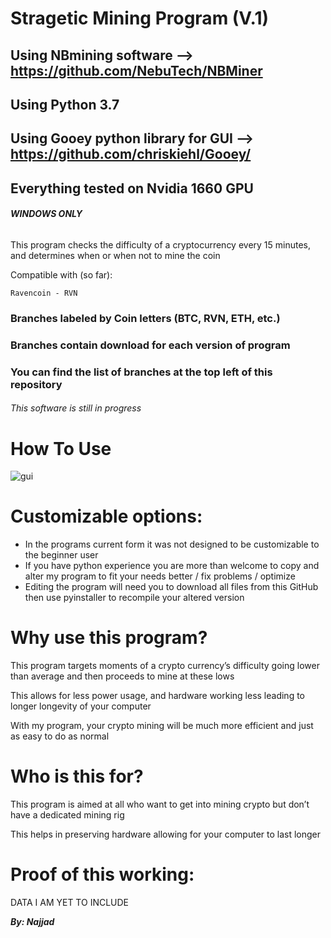 # Stragetic Mining Program (V.1)

## Using NBmining software --> https://github.com/NebuTech/NBMiner
## Using Python 3.7
## Using Gooey python library for GUI --> https://github.com/chriskiehl/Gooey/
## Everything tested on Nvidia 1660 GPU


###### **WINDOWS ONLY**

This program checks the difficulty of a cryptocurrency every 15 minutes, and determines when or when not to mine the coin



Compatible with (so far):

```
Ravencoin - RVN
```

### Branches labeled by Coin letters (BTC, RVN, ETH, etc.)
### Branches contain download for each version of program
### You can find the list of branches at the top left of this repository

###### This software is still in progress


# How To Use

![gui](https://user-images.githubusercontent.com/80614053/172138470-f8bd5344-78a9-40e8-bdf4-8e048e925a80.png)

# Customizable options:

* In the programs current form it was not designed to be customizable to the beginner user
* If you have python experience you are more than welcome to copy and alter my program to fit your needs better / fix problems / optimize
* Editing the program will need you to download all files from this GitHub then use pyinstaller to recompile your altered version


# Why use this program?

This program targets moments of a crypto currency’s difficulty going lower than average and then proceeds to mine at these lows

This allows for less power usage, and hardware working less leading to longer longevity of your computer

With my program, your crypto mining will be much more efficient and just as easy to do as normal

# Who is this for?

This program is aimed at all who want to get into mining crypto but don’t have a dedicated mining rig

This helps in preserving hardware allowing for your computer to last longer

# Proof of this working:

DATA I AM YET TO INCLUDE

***By: Najjad***
